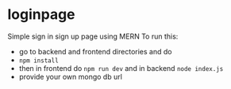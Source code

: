 # loginpage
Simple sign in sign up page using MERN
To run this:
- go to backend and frontend directories and do
- ```npm install```
- then in frontend do ```npm run dev``` and in backend ```node index.js```
- provide your own mongo db url 
